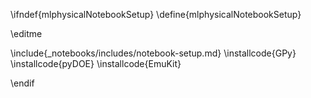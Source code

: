 \ifndef{mlphysicalNotebookSetup}
\define{mlphysicalNotebookSetup}

\editme


\include{_notebooks/includes/notebook-setup.md}
\installcode{GPy}
\installcode{pyDOE}
\installcode{EmuKit}


\endif
